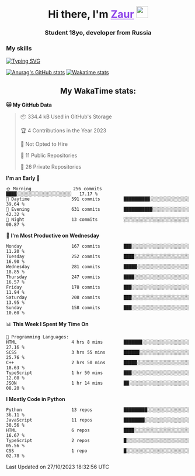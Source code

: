 <h1 align="center">
    Hi there, I'm 
    <a href="https://t.me/skyguy" target="_blank" style="color: #8C43EA">Zaur</a>
    <img src="https://github.com/blackcater/blackcater/raw/main/images/Hi.gif" height="32">
</h1>

<h3 align="center">
    Student 18yo, developer from Russia
</h3>  

### **My skills**
[![Typing SVG](https://readme-typing-svg.herokuapp.com?font=Oxanium&duration=3000&pause=1500&color=8C43EA&height=30&lines=Python:+FastAPI,+Flask,+Aiogram,+Telethon;SQL:+PostgreSQL,+SQLite;JavaScript/TypeScript:+React.js;HTML+(PUG),+CSS+(SCSS))](https://git.io/typing-svg)

[![Anurag's GitHub stats](https://github-readme-stats.vercel.app/api?username=mrskyguy&hide_title=true&count_private=true&show_icons=true&title_color=8C43EA&icon_color=BE57EA&bg_color=30,191919,341b56&text_color=B1B1B1&border_radius=10&hide_border=true)](https://github.com/anuraghazra/github-readme-stats)
[![Wakatime stats](https://github-readme-stats.vercel.app/api/wakatime?username=skyguy&hide_title=true&show_icons=true&title_color=8C43EA&icon_color=BE57EA&bg_color=30,191919,341b56&text_color=B1B1B1&border_radius=10&hide_border=true)](https://github.com/anuraghazra/github-readme-stats)


<h2 align="center"> My WakaTime stats: </h2>

<!--START_SECTION:waka-->
**🐱 My GitHub Data** 

> 📦 334.4 kB Used in GitHub's Storage 
 > 
> 🏆 4 Contributions in the Year 2023
 > 
> 🚫 Not Opted to Hire
 > 
> 📜 11 Public Repositories 
 > 
> 🔑 26 Private Repositories 
 > 
**I'm an Early 🐤** 

```text
🌞 Morning                256 commits         ████░░░░░░░░░░░░░░░░░░░░░   17.17 % 
🌆 Daytime                591 commits         ██████████░░░░░░░░░░░░░░░   39.64 % 
🌃 Evening                631 commits         ███████████░░░░░░░░░░░░░░   42.32 % 
🌙 Night                  13 commits          ░░░░░░░░░░░░░░░░░░░░░░░░░   00.87 % 
```
📅 **I'm Most Productive on Wednesday** 

```text
Monday                   167 commits         ███░░░░░░░░░░░░░░░░░░░░░░   11.20 % 
Tuesday                  252 commits         ████░░░░░░░░░░░░░░░░░░░░░   16.90 % 
Wednesday                281 commits         █████░░░░░░░░░░░░░░░░░░░░   18.85 % 
Thursday                 247 commits         ████░░░░░░░░░░░░░░░░░░░░░   16.57 % 
Friday                   178 commits         ███░░░░░░░░░░░░░░░░░░░░░░   11.94 % 
Saturday                 208 commits         ███░░░░░░░░░░░░░░░░░░░░░░   13.95 % 
Sunday                   158 commits         ███░░░░░░░░░░░░░░░░░░░░░░   10.60 % 
```


📊 **This Week I Spent My Time On** 

```text
💬 Programming Languages: 
HTML                     4 hrs 8 mins        ███████░░░░░░░░░░░░░░░░░░   27.16 % 
SCSS                     3 hrs 55 mins       ██████░░░░░░░░░░░░░░░░░░░   25.76 % 
C++                      2 hrs 50 mins       █████░░░░░░░░░░░░░░░░░░░░   18.63 % 
TypeScript               1 hr 50 mins        ███░░░░░░░░░░░░░░░░░░░░░░   12.08 % 
JSON                     1 hr 14 mins        ██░░░░░░░░░░░░░░░░░░░░░░░   08.20 % 
```

**I Mostly Code in Python** 

```text
Python                   13 repos            █████████░░░░░░░░░░░░░░░░   36.11 % 
JavaScript               11 repos            ████████░░░░░░░░░░░░░░░░░   30.56 % 
HTML                     6 repos             ████░░░░░░░░░░░░░░░░░░░░░   16.67 % 
TypeScript               2 repos             █░░░░░░░░░░░░░░░░░░░░░░░░   05.56 % 
CSS                      1 repo              █░░░░░░░░░░░░░░░░░░░░░░░░   02.78 % 
```




 Last Updated on 27/10/2023 18:32:56 UTC
<!--END_SECTION:waka-->
